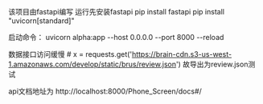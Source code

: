 该项目由fastapi编写
运行先安装fastapi
pip install fastapi
pip install "uvicorn[standard]"

启动命令：
uvicorn alpha:app --host 0.0.0.0 --port 8000  --reload


数据接口访问缓慢    # x = requests.get('https://brain-cdn.s3-us-west-1.amazonaws.com/develop/static/brus/review.json')
故导出为review.json测试


api文档地址为   http://localhost:8000/Phone_Screen/docs#/